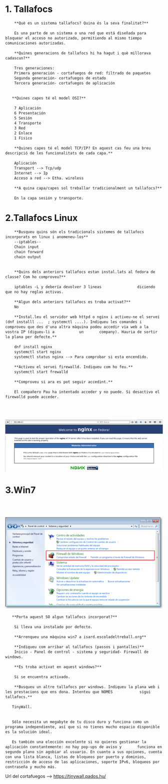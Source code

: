 # 1. Tallafocs
        **Què es un sistema tallafocs? Quina és la seva finalitat?**
        
        Es una parte de un sistema o una red que está diseñada para bloquear el acceso no autorizado, permitiendo al mismo tiempo comunicaciones autorizadas.
        
        **Quines generacions de tallafocs hi ha hagut i què millorava cadascun?**
        
        Tres generaciones:
        Primera generación - cortafuegos de red: filtrado de paquetes
        Segunda generación- cortafuegos de estado
        Tercera generación- cortafuegos de aplicación
        
        
       **Quines capes té el model OSI?**
        
        7 Aplicación
        6 Presentación
        5 Sesión 
        4 Transporte
        3 Red
        2 Enlace
        1 Fisico
        
        **Quines capes té el model TCP/IP? En aquest cas feu una breu descripció de les funcionalitats de cada capa.**
        
        Aplicación
        Transport --> Tcp/udp
        Internet --> Ip
        Acceso a red --> Etha. wireless
        
        **A quina capa/capes sol treballar tradicionalment un tallafocs?**
        
        En la capa sesión y transporte.
        
# 2.Tallafocs Linux
        **Busqueu quins són els tradicionals sistemes de tallafocs incorporats en linux i anomeneu-los**
        --iptables--
        Chain input
        chain forward 
        chain output
        
        
        **Quins dels anteriors tallafocs estan instal.lats al fedora de classe? Com ho comproveu?**
        
        iptables -L y debería devolver 3 lineas                diciendo que no hay reglas activas. 
        
        **Algun dels anteriors tallafocs es troba activat?**
        No
        
        **Instal.leu el servidor web httpd o nginx i activeu-ne el servei (dnf installl ...  ; systemctl ....). Indiqueu les comandes i comproveu que des d'una altra màquina podeu accedir via web a la vostra IP (digueu-li a           un       company). Hauria de sortir la plana per defecte.**
        
        dnf install nginx
        systemctl start nginx
        systemctl status nginx --> Para comprobar si esta encendido.
        
        **Activeu el servei firewalld. Indiqueu com ho feu.**
        systemctl start frewalld
        
        **Comproveu si ara es pot seguir accedint.**
        
        El compañero Pau ha intentado acceder y no puede. Si desactivo el firewalld puede acceder.
        
        
  <p align="center">
  <b></b><br>
  <br><br>
  <img src="https://github.com/zeuslawl/M01-2016-2017/blob/master/Tallafocs/nginx.png">
</p>
        
# 3.Win7
<p align="center">
  <b></b><br>
  <br><br>
  <img src="https://github.com/zeuslawl/M01-2016-2017/blob/master/Tallafocs/wfirewall.png">
</p>
       
       **Porta aquest SO algun tallafocs incorporat?**
        
        Si lleva una instalado por defecto.
        
        **Arrenqueu una màquina win7 a isard.escoladeltreball.org**
        
        **Indiqueu com arribar al tallafocs (passos i pantalles)**
        Inicio - Panel de control - sistema y seguridad- Firewall de windows.
        
        **Es troba activat en aquest windows?**
        
        Si se encuentra activado.
        
        **Busqueu un altre tallafocs per windows. Indiqueu la plana web i les prestacions que ens dona. Intenteu que NOMÉS            sigui tallafocs.**
        
       TinyWall. 
 
       
       Sólo necesita un megabyte de tu disco duro y funciona como un programa independiente, así que si no tienes mucho espacio disponible es la solución ideal.

       Es también una elección excelente si no quieres gestionar la aplicación constantemente: no hay pop-ups de aviso y       funciona en segundo plano sin agobiar al usuario. En cuanto a sus opciones, cuenta con una lista blanca, listas de bloqueos por puerto y dominios, restricción de acceso de las aplicaciones, soporte IPv6, bloqueos por contraseña y mucho más.
       
Url del cortafuegos -->   <https://tinywall.pados.hu/> 

